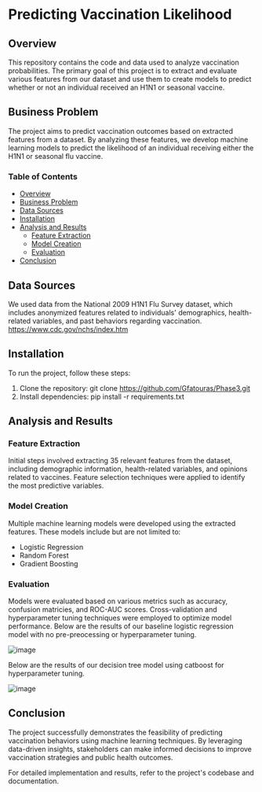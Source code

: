# Predicting Vaccination Likelihood

## Overview

This repository contains the code and data used to analyze vaccination probabilities. The primary goal of this project is to extract and evaluate various features from our dataset and use them to create models to predict whether or not an individual received an H1N1 or seasonal vaccine.

## Business Problem

The project aims to predict vaccination outcomes based on extracted features from a dataset. By analyzing these features, we develop machine learning models to predict the likelihood of an individual receiving either the H1N1 or seasonal flu vaccine.

### Table of Contents

- [Overview](#overview)
- [Business Problem](#business-problem)
- [Data Sources](#data-sources)
- [Installation](#installation)
- [Analysis and Results](#analysis-and-results)
  - [Feature Extraction](#feature-extraction)
  - [Model Creation](#model-creation)
  - [Evaluation](#evaluation)
- [Conclusion](#conclusion)

## Data Sources

We used data from the National 2009 H1N1 Flu Survey dataset, which includes anonymized features related to individuals' demographics, health-related variables, and past behaviors regarding vaccination. https://www.cdc.gov/nchs/index.htm

## Installation

To run the project, follow these steps:

1. Clone the repository: git clone https://github.com/Gfatouras/Phase3.git
2. Install dependencies: pip install -r requirements.txt
   
## Analysis and Results

### Feature Extraction

Initial steps involved extracting 35 relevant features from the dataset, including demographic information, health-related variables, and opinions related to vaccines. Feature selection techniques were applied to identify the most predictive variables.

### Model Creation

Multiple machine learning models were developed using the extracted features. These models include but are not limited to:
- Logistic Regression
- Random Forest
- Gradient Boosting

### Evaluation

Models were evaluated based on various metrics such as accuracy, confusion matricies, and ROC-AUC scores. Cross-validation and hyperparameter tuning techniques were employed to optimize model performance. 
Below are the results of our baseline logistic regression model with no pre-preocessing or hyperparameter tuning.

![image](https://github.com/Gfatouras/Phase3/assets/165408353/fe1c998b-b7da-4c04-8abc-afcb1b3d710a)



Below are the results of our decision tree model using catboost for hyperparameter tuning.

![image](https://github.com/Gfatouras/Phase3/assets/165408353/569350b2-93a9-4af5-966f-a359423d0366)


## Conclusion

The project successfully demonstrates the feasibility of predicting vaccination behaviors using machine learning techniques. By leveraging data-driven insights, stakeholders can make informed decisions to improve vaccination strategies and public health outcomes.

For detailed implementation and results, refer to the project's codebase and documentation.
